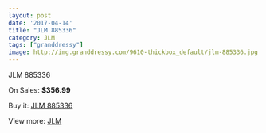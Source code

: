 ```yaml
---
layout: post
date: '2017-04-14'
title: "JLM 885336"
category: JLM
tags: ["granddressy"]
image: http://img.granddressy.com/9610-thickbox_default/jlm-885336.jpg
---
```

JLM 885336

On Sales: **$356.99**
<a href="https://www.granddressy.com/en/jlm/8815-jlm-885336.html"><amp-img layout="responsive" width="600" height="600" src="//img.granddressy.com/9610-thickbox_default/jlm-885336.jpg" alt="JLM 885336 0" /></a>
<a href="https://www.granddressy.com/en/jlm/8815-jlm-885336.html"><amp-img layout="responsive" width="600" height="600" src="//img.granddressy.com/9611-thickbox_default/jlm-885336.jpg" alt="JLM 885336 1" /></a>

Buy it: [JLM 885336](https://www.granddressy.com/en/jlm/8815-jlm-885336.html "JLM 885336")

View more: [JLM](https://www.granddressy.com/en/207-jlm "JLM")